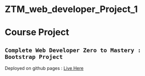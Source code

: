 # ZTM_web_developer_Project_1 
# Course Project
## `Complete Web Developer Zero to Mastery : Bootstrap Project`
Deployed on github pages : [Live Here](https://www.iamrehan.me/ZTM_web_developer_Project_1/)

